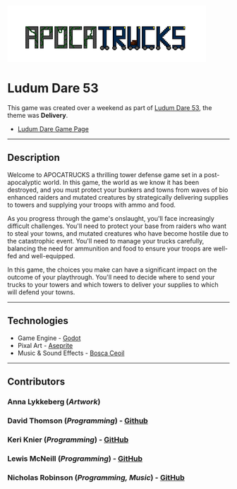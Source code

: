 ![ApocaTrucks Logo](assets/GameTitle.png)

# Ludum Dare 53

This game was created over a weekend as part of [Ludum Dare 53](https://ldjam.com/events/ludum-dare/53), the theme was **Delivery**.

- [Ludum Dare Game Page](https://ldjam.com/events/ludum-dare/53/$337692/)

---

## Description

Welcome to APOCATRUCKS a thrilling tower defense game set in a post-apocalyptic world. In this game, the world as we know it has been destroyed, and you must protect your bunkers and towns from waves of bio enhanced raiders and mutated creatures by strategically delivering supplies to towers and supplying your troops with ammo and food.

As you progress through the game's onslaught, you'll face increasingly difficult challenges. You'll need to protect your base from raiders who want to steal your towns, and mutated creatures who have become hostile due to the catastrophic event. You'll need to manage your trucks carefully, balancing the need for ammunition and food to ensure your troops are well-fed and well-equipped.

In this game, the choices you make can have a significant impact on the outcome of your playthrough. You'll need to decide where to send your trucks to your towers and which towers to deliver your supplies to which will defend your towns.

---

## Technologies

- Game Engine - [Godot](https://godotengine.org/)
- Pixal Art - [Aseprite](https://www.aseprite.org/)
- Music & Sound Effects - [Bosca Ceoil](https://boscaceoil.net/)

---

## Contributors

### Anna Lykkeberg (_Artwork_)

### David Thomson (_Programming_) - [Github](https://github.com/iamdavidmt)

### Keri Knier (_Programming_) - [GitHub](https://github.com/iamdavidmt)

### Lewis McNeill (_Programming_) - [GitHub](https://github.com/lewis785)

### Nicholas Robinson (_Programming, Music_) - [GitHub](https://github.com/nkrobinson)

